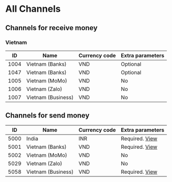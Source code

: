 # All Channels

## Channels for receive money

### Vietnam

| ID   | Name                | Currency code | Extra parameters |
|------|---------------------|---------------|------------------|
| 1004 | Vietnam (Banks)     | VND           | Optional         |
| 1047 | Vietnam (Banks)     | VND           | Optional         |
| 1005 | Vietnam (MoMo)      | VND           | No               |
| 1006 | Vietnam (Zalo)      | VND           | No               |
| 1007 | Vietnam (Business)  | VND           | No               |

## Channels for send money

| ID   | Name                | Currency code | Extra parameters                                             |
|------|---------------------|---------------|--------------------------------------------------------------|
| 5000 | India               | INR           | Required. [View](/reference/india.md#extra-parameter)        |
| 5001 | Vietnam (Banks)     | VND           | Required. [View](/reference/vietnam.md#extra-parameter)      |
| 5002 | Vietnam (MoMo)      | VND           | No                                                           |
| 5029 | Vietnam (Zalo)      | VND           | No                                                           |
| 5058 | Vietnam (Business)  | VND           | Required. [View](/reference/india.md#extra-parameter)        |

